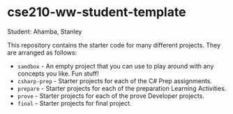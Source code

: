 # cse210-ww-student-template
Student: Ahamba, Stanley

This repository contains the starter code for many different projects. They are arranged as follows:

* `sandbox` - An empty project that you can use to play around with any concepts you like. Fun stuff!
* `csharp-prep` - Starter projects for each of the C# Prep assignments.
* `prepare` - Starter projects for each of the preparation Learning Activities.
* `prove` - Starter projects for each of the prove Developer projects.
* `final` - Starter projects for final project.
